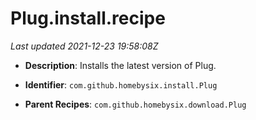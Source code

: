 # Plug.install.recipe

_Last updated 2021-12-23 19:58:08Z_

- **Description**: Installs the latest version of Plug.

- **Identifier**: `com.github.homebysix.install.Plug`

- **Parent Recipes**: `com.github.homebysix.download.Plug`